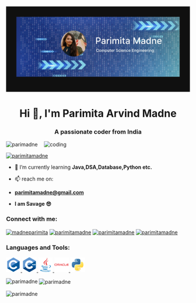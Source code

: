 
![logo](IMG_754BB1F6875E-1.jpeg)
<h1 align="center">Hi 👋, I'm Parimita Arvind Madne</h1>
<h3 align="center">A passionate coder from India</h3>

  <img align="right" alt="coding" width="400" src="https://mir-s3-cdn-cf.behance.net/project_modules/disp/601014116770475.6068beff4640a.gif">
</div>

<p align="left"> <img src="https://komarev.com/ghpvc/?username=parimadne&label=Profile%20views&color=0e75b6&style=flat" alt="parimadne" /> </p>

<p align="left"> <a href="https://twitter.com/madneparimita" target="blank"><img src="https://img.shields.io/twitter/follow/madneparimita?logo=twitter&style=for-the-badge" alt="parimitamadne" /></a> </p>

- 🌱 I’m currently learning **Java,DSA,Database,Python etc.**

- 📫 reach me on:
- **parimitamadne@gmail.com**

- **I am Savage 😎**

<h3 align="left">Connect with me:</h3>
<p align="left">
<a href="https://twitter.com/madneparimita" target="blank"><img align="center" src="https://raw.githubusercontent.com/rahuldkjain/github-profile-readme-generator/master/src/images/icons/Social/twitter.svg" alt="madneparimita" height="30" width="40" /></a>
<a href="https://linkedin.com/in/parimitamadne" target="blank"><img align="center" src="https://raw.githubusercontent.com/rahuldkjain/github-profile-readme-generator/master/src/images/icons/Social/linked-in-alt.svg" alt="parimitamadne" height="30" width="40" /></a>
<a href="https://instagram.com/parimitamadne" target="blank"><img align="center" src="https://raw.githubusercontent.com/rahuldkjain/github-profile-readme-generator/master/src/images/icons/Social/instagram.svg" alt="parimitamadne" height="30" width="40" /></a>
<a href="https://www.leetcode.com/parimitamadne" target="blank"><img align="center" src="https://raw.githubusercontent.com/rahuldkjain/github-profile-readme-generator/master/src/images/icons/Social/leet-code.svg" alt="parimitamadne" height="30" width="40" /></a>
</p>

<h3 align="left">Languages and Tools:</h3>
<p align="left"> <a href="https://www.cprogramming.com/" target="_blank" rel="noreferrer"> <img src="https://raw.githubusercontent.com/devicons/devicon/master/icons/c/c-original.svg" alt="c" width="40" height="40"/> </a> <a href="https://www.w3schools.com/cpp/" target="_blank" rel="noreferrer"> <img src="https://raw.githubusercontent.com/devicons/devicon/master/icons/cplusplus/cplusplus-original.svg" alt="cplusplus" width="40" height="40"/> </a> <a href="https://www.java.com" target="_blank" rel="noreferrer"> <img src="https://raw.githubusercontent.com/devicons/devicon/master/icons/java/java-original.svg" alt="java" width="40" height="40"/> </a> <a href="https://www.oracle.com/" target="_blank" rel="noreferrer"> <img src="https://raw.githubusercontent.com/devicons/devicon/master/icons/oracle/oracle-original.svg" alt="oracle" width="40" height="40"/> </a> <a href="https://www.python.org" target="_blank" rel="noreferrer"> <img src="https://raw.githubusercontent.com/devicons/devicon/master/icons/python/python-original.svg" alt="python" width="40" height="40"/> </a> </p>

<p><img align="left" src="https://github-readme-stats.vercel.app/api/top-langs?username=parimadne&show_icons=true&locale=en&layout=compact" alt="parimadne" /></p>

<p>&nbsp;<img align="center" src="https://github-readme-stats.vercel.app/api?username=parimadne&show_icons=true&locale=en" alt="parimadne" /></p>

<p><img align="center" src="https://github-readme-streak-stats.herokuapp.com/?user=parimadne&" alt="parimadne" /></p>
